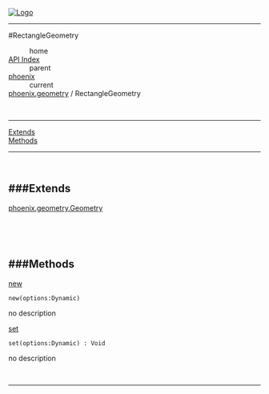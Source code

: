 
[![Logo](../../../images/logo.png)](../../../index.html)

---

#RectangleGeometry


&emsp;&emsp;&emsp;home   
[API Index](../../../api/index.html#phoenix.geometry)   
&emsp;&emsp;&emsp;parent    
[phoenix](../)     
&emsp;&emsp;&emsp;current    
[phoenix.geometry](./) / RectangleGeometry

<br/>

---


[Extends](#Extends)   
[Methods](#Methods)   


---

&nbsp;   

<a class="lift" name="Extends" ></a>
###Extends   
---
<a class="lift" name="phoenix.geometry.Geometry" href="{{{rel_path}}}api/phoenix/geometry/Geometry.html">phoenix.geometry.Geometry</a>

&nbsp;   

&nbsp;   

<a class="lift" name="Methods" ></a>
###Methods   
---
<a class="lift" name="new" href="#new">new</a>



`new(options:Dynamic) `

<span class="small_desc_flat"> no description </span>   

<a class="lift" name="set" href="#set">set</a>



`set(options:Dynamic) : Void`

<span class="small_desc_flat"> no description </span>   



&nbsp;
&nbsp;
&nbsp;

---  


&nbsp;   
&nbsp;   